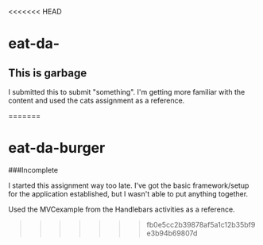 <<<<<<< HEAD
# eat-da-

## This is garbage

I submitted this to submit "something". 
I'm getting more familiar with the content and used the cats assignment as a reference.

=======
# eat-da-burger

###Incomplete

I started this assignment way too late. I've got the basic framework/setup for the application established, but I wasn't able to put anything together.

Used the MVCexample from the Handlebars activities as a reference.
>>>>>>> fb0e5cc2b39878af5a1c12b35bf9e3b94b69807d
